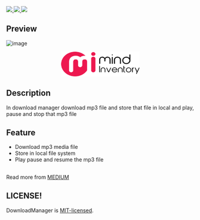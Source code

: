 <a href="https://docs.swift.org/swift-book/" style="pointer-events: stroke;" target="_blank">
<img src="https://img.shields.io/badge/swift-5.0-brightgreen">
</a>
<a href="#" style="pointer-events: stroke;" target="_blank">
<img src="https://img.shields.io/badge/platform-iOS-red">
</a>
<a href="https://github.com/ashishpatelmi/GenerateDynamicCustomForm/blob/main/LICENSE" style="pointer-events: stroke;" target="_blank">
<img src="https://img.shields.io/badge/licence-MIT.-orange">
</a>

## Preview
![image](/Media/download_manager.gif)

<p align="center">
    <a href="https://www.mindinventory.com" style="pointer-events: stroke;" target="_blank">
        <img src="/Media/mi.png" width="210" height="66" title="MindInventory">
    </a>
</p>

## Description

In download manager download mp3 file and store that file in local and play, pause and stop that mp3 file

## Feature
- Download mp3 media file
- Store in local file system
- Play pause and resume the mp3 file
##

Read more from [MEDIUM](https://medium.com/mindful-engineering/downloadmanager-3839ce4f3b55)

##

## LICENSE!

DownloadManager is [MIT-licensed](/LICENSE).
